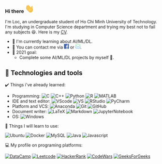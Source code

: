 ### Hi there <img src="assets/wave.gif" width="30px">

I'm Loc, an undergraduate student of Ho Chi Minh University of Technology. I'm studying in Computer Science department and trying my best not to fail any subjects :satisfied:. Here is my [CV](cv).

- :seedling: I'm currently learning about AI/ML/DL.
- :e-mail: You can contact me via [![Facebook][fb]](fblink) or [![Gmail][mail]](mailAddress).
- :goal_net: 2021 goal:
  - Complete some AI/ML/DL projects by myself :muscle:.

## :wrench: Technologies and tools

:heavy_check_mark: Things i've already learned:

- Programming: ![C][c] ![C++][cpp] ![Python][py] ![R][r] ![MATLAB][m]
- IDE and text editor: ![VScode][vsc] ![VS][vs] ![RStudio][rstudio] ![PyCharm][pych]
- Platform and VCS: ![Anaconda][conda] ![Git][git] ![GitHub][github]
- Document writer: ![LaTeX][tex] ![Markdown][md] ![JupyterNotebook][jupynote]
- OS: ![Windows][win]

:muscle: Things I will learn to use:

![Ubuntu][ubuntu] ![Docker][docker] ![MySQL][mysql] ![Java][java] ![Javascript][js]

:computer: My profile on programing platforms:

[![DataCamp][datacamp]](https://www.datacamp.com/profile/locle1011)
[![Leetcode][leetcode]](https://leetcode.com/locle1011)
[![HackerRank][hackerrank]](https://www.hackerrank.com/loc_le1011)
[![CodeWars][codewars]](https://www.codewars.com/users/loc.le1011)
[![GeeksForGeeks][gfg]](https://auth.geeksforgeeks.org/user/locle1011/practice/)

<!-- ## &#x1f4c8; GitHub Stats

<a href="https://github.com/locle1011">
  <img align="center" src="https://github-readme-stats.vercel.app/api?username=locle1011&show_icons=true&line_height=27&count_private=true&title_color=ffffff&text_color=c9cacc&icon_color=2bbc8a&bg_color=1d1f21" alt="Loc's GitHub Stats" />
</a> -->

<!-- link to social media icon -->

[fb]: assets/facebook.png
[mail]: assets/mail-inbox-app.png

<!-- link to social media account -->

[fblink]: https://www.facebook.com/loc.le1011
[mailaddress]: loc.le1011@hcmut.edu.vn
[cv]: https://www.topcv.vn/xem-cv/DQRWVAsBAAVTUVNUDwAEB1tSV11UW1RRUV8GAQff67?utm_source=link_i_topcv&utm_campaign=link_i_topcv&utm_medium=link_i_topcv

<!-- Icon links -->

<!-- Programing -->
[c]: https://img.shields.io/badge/--A8B9CC?style=flat&logo=c&logoColor=white
[cpp]: https://img.shields.io/badge/-C++-00599C?style=flat&logo=c%2b%2b&logoColor=white
[py]: https://img.shields.io/badge/-Python-3776AB?style=flat&logo=Python&logoColor=white
[r]: https://img.shields.io/badge/-R-276DC3?style=flat&logo=R&logoColor=white
[m]: https://img.shields.io/badge/-MATLAB-CC342D?style=flat
[java]: https://img.shields.io/badge/-Java-007396?style=flat&logo=java&logoColor=white
[js]: https://img.shields.io/badge/-JavaScript-F7DF1E?style=flat&logo=javascript&logoColor=black

<!-- IDE and text editor -->
[vsc]: https://img.shields.io/badge/-Visual%20Studio%20Code-007ACC?style=flat&logo=visualstudiocode&logoColor=white
[vs]: https://img.shields.io/badge/-Visual%20Studio-5C2D91?style=flat&logo=visualstudio&logoColor=white
[rstudio]: https://img.shields.io/badge/-RStudio-75AADB?style=flat&logo=rstudio&logoColor=white
[pych]: https://img.shields.io/badge/-PyCharm-000000?style=flat&logo=pycharm&logoColor=white

<!-- Platform and VCS -->
[conda]: https://img.shields.io/badge/-Anaconda-44A833?style=flat&logo=anaconda&logoColor=white
[docker]: https://img.shields.io/badge/-Docker-2496ED?style=flat&logo=docker&logoColor=white
[git]: https://img.shields.io/badge/-Git-F05032?style=flat&logo=git&logoColor=white
[github]: https://img.shields.io/badge/-GitHub-181717?style=flat&logo=github&logoColor=white


<!-- Document writer-->
[tex]: https://img.shields.io/badge/-LaTeX-008080?style=flat&logo=latex&logoColor=white
[md]: https://img.shields.io/badge/-Markdown-000000?style=flat&logo=markdown&logoColor=white
[jupynote]: https://img.shields.io/badge/-Jupyter%20Notebook-F37626?style=flat&logo=jupyter&logoColor=white

<!-- OS -->
[win]: https://img.shields.io/badge/-Windows-0078D6?style=flat&logo=windows&logoColor=white
[ubuntu]: https://img.shields.io/badge/-Ubuntu-E95420?style=flat&logo=ubuntu&logoColor=white

<!-- Database -->
[mysql]: https://img.shields.io/badge/-MySQL-4479A1?style=flat&logo=mysql&logoColor=white

<!-- Programming platforms -->
[datacamp]: https://img.shields.io/badge/-DataCamp-03ef62?style=flat&logo=datacamp&logoColor=black
[hackerrank]: https://img.shields.io/badge/-HackerRank-00EA64?style=flat&logo=hackerrank&logoColor=black
[leetcode]: https://img.shields.io/badge/-LeetCode-FFA116?style=flat&logo=leetcode&logoColor=black
[codewars]: https://img.shields.io/badge/-CodeWars-B1361E?style=flat&logo=codewars&logoColor=white
[gfg]: https://img.shields.io/badge/-GeeksforGeeks-2F8D46?style=flat&logo=geeksforgeeks&logoColor=white